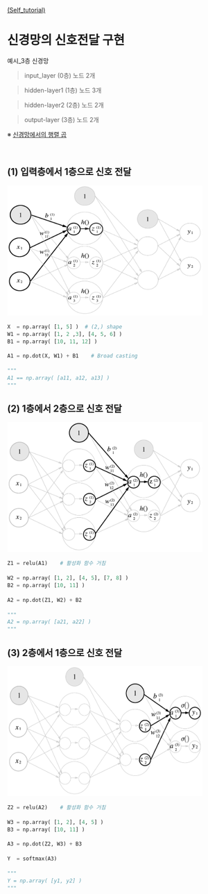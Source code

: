 [ (Self_tutorial) ](https://github.com/DoranLyong/DL_coding_master/tree/master/Self_tutorial)

# 신경망의 신호전달 구현 

예시_3층 신경망
> input_layer (0층) 노드 2개 <br/>

> hidden-layer1 (1층) 노드 3개 

> hidden-layer2 (2층) 노드 2개 

> output-layer (3층) 노드 2개 

※ [신경망에서의 행렬 곱]()


<br/>

## (1) 입력층에서 1층으로 신호 전달 
<img src="fig_3-18.png" width=450, height=300>

```python
X  = np.array( [1, 5] )  # (2,) shape 
W1 = np.array( [1, 2 ,3], [4, 5, 6] ) 
B1 = np.array( [10, 11, 12] )

A1 = np.dot(X, W1) + B1    # Broad casting 

"""
A1 == np.array( [a11, a12, a13] )
"""
```

## (2) 1층에서 2층으로 신호 전달 
<img src="fig_3-19.png" width=450, height=300>

```python
Z1 = relu(A1)    # 활성화 함수 거침 

W2 = np.array( [1, 2], [4, 5], [7, 8] )
B2 = np.array( [10, 11] )

A2 = np.dot(Z1, W2) + B2 

"""
A2 = np.array( [a21, a22] )
"""
```

## (3) 2층에서 1층으로 신호 전달 
<img src="fig_3-20.png" width=450, height=300>

```python
Z2 = relu(A2)    # 활성화 함수 거침 

W3 = np.array( [1, 2], [4, 5] )
B3 = np.array( [10, 11] )

A3 = np.dot(Z2, W3) + B3 

Y  = softmax(A3)

"""
Y = np.array( [y1, y2] )
"""
```

